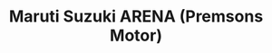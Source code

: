 ---
title: "Maruti Suzuki ARENA (Premsons Motor)"
url: /ranchi/maruti-suzuki-arena-premsons-motor/
shop: car
---